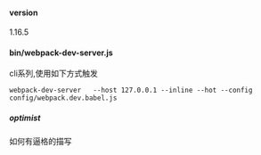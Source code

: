 #### version

1.16.5

#### bin/webpack-dev-server.js

cli系列,使用如下方式触发

```
webpack-dev-server   --host 127.0.0.1 --inline --hot --config config/webpack.dev.babel.js
```

##### optimist

如何有逼格的描写



